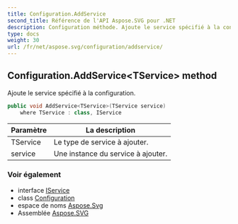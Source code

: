```yaml
---
title: Configuration.AddService
second_title: Référence de l'API Aspose.SVG pour .NET
description: Configuration méthode. Ajoute le service spécifié à la configuration.
type: docs
weight: 30
url: /fr/net/aspose.svg/configuration/addservice/
---
```

## Configuration.AddService&lt;TService&gt; method

Ajoute le service spécifié à la configuration.

```csharp
public void AddService<TService>(TService service)
    where TService : class, IService
```

| Paramètre | La description |
| --- | --- |
| TService | Le type de service à ajouter. |
| service | Une instance du service à ajouter. |

### Voir également

* interface [IService](../../../aspose.svg.services/iservice/)
* class [Configuration](../)
* espace de noms [Aspose.Svg](../../configuration/)
* Assemblée [Aspose.SVG](../../../)


